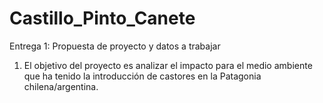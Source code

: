 # Castillo_Pinto_Canete
Entrega 1: Propuesta de proyecto y datos a trabajar
1. El objetivo del proyecto es analizar el impacto para el medio ambiente que ha tenido la introducción de castores en la Patagonia chilena/argentina.  